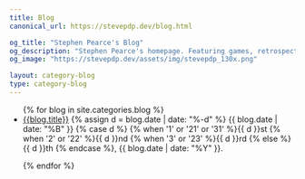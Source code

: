 ```yaml
---
title: Blog
canonical_url: https://stevepdp.dev/blog.html

og_title: "Stephen Pearce's Blog"
og_description: "Stephen Pearce's homepage. Featuring games, retrospectives and blogs."
og_image: "https://stevepdp.dev/assets/img/stevepdp_130x.png"

layout: category-blog
type: category-blog
---
```


<ul>
{% for blog in site.categories.blog %}

<li><a href="{{blog.url}}">{{blog.title}}</a>
<span class="postdate">
{% assign d = blog.date | date: "%-d"  %}
{{ blog.date | date: "%B" }}
{% case d %}
	{% when '1' or '21' or '31' %}{{ d }}st
	{% when '2' or '22' %}{{ d }}nd
	{% when '3' or '23' %}{{ d }}rd
	{% else %}{{ d }}th
	{% endcase %},
{{ blog.date | date: "%Y" }}.
</span></li>

{% endfor %}
</ul>
